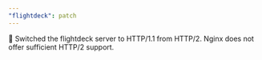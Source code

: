 ```yaml
---
"flightdeck": patch
---
```


🐛 Switched the flightdeck server to HTTP/1.1 from HTTP/2. Nginx does not offer sufficient HTTP/2 support.
